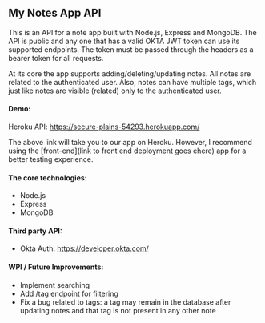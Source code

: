 <h2> My Notes App API </h2>
This is an API for a note app built with Node.js, Express and MongoDB. The API is public and any one that has a valid OKTA JWT token can use its supported endpoints. The token must be passed through the headers as a bearer token for all requests.

At its core the app supports adding/deleting/updating notes. All notes are related to the authenticated user. Also, notes can have multiple tags, which just like notes are visible (related) only to the authenticated user.

<h4> Demo: </h4>

Heroku API: https://secure-plains-54293.herokuapp.com/

The above link will take you to our app on Heroku. However, I recommend using the [front-end](link to front end deployment goes ehere) app for a better testing experience. 

<h4>The core technologies:</h4>

- Node.js
- Express
- MongoDB

<h4> Third party API:</h4>

- Okta Auth: https://developer.okta.com/


<h4> WPI / Future Improvements: </h4>

- Implement searching
- Add /tag endpoint for filtering
- Fix a bug related to tags: a tag may remain in the database after updating notes and that tag is not present in any other note

